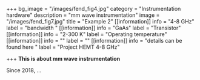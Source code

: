 +++
bg_image = "/images/fend_fig4.jpg"
category = "Instrumentation hardware"
description = "mm wave instrumentation"
image = "/images/fend_fig7.jpg"
title = "Example 2"
[[information]]
info = "4-8 GHz"
label = "bandwidth "
[[information]]
info = "GaAs"
label = "Transistor"
[[information]]
info = "2-300 K"
label = "Operating temperature"
[[information]]
info = ""
label = ""
[[information]]
info = "details can be found here "
label = "Project HEMT 4-8 GHz"

+++
**This is about mm wave instrumentation**

Since 2018, ...